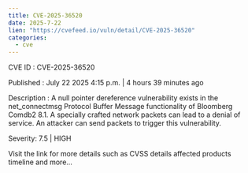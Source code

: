 ```yaml
--- 
title: CVE-2025-36520
date: 2025-7-22
lien: "https://cvefeed.io/vuln/detail/CVE-2025-36520"
categories:
  - cve
---
```


CVE ID : CVE-2025-36520

Published :  July 22
2025
4:15 p.m. | 4 hours
39 minutes ago

Description : A null pointer dereference vulnerability exists in the net_connectmsg Protocol Buffer Message functionality of Bloomberg Comdb2 8.1. A specially crafted network packets can lead to a denial of service. An attacker can send packets to trigger this vulnerability.

Severity: 7.5 | HIGH

Visit the link for more details
such as CVSS details
affected products
timeline
and more...
